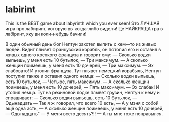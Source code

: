 # labirint
This is the BEST game about labyrinth which you ever seen!
Это ЛУЧШАЯ игра про лабиринт, которую вы когда-либо видели!
Це НАЙКРАЩА гра в лабіринт, яку ви коли-небудь бачили!


В один обычный день бог Нептун захотел выпить с кем—то из живых людей. 
Видит плывет французский корабль, он потопил его и оставил в живых одного крепкого француза и говорит ему: 
— Сколько водки выпьешь, у меня есть 10 бутылок, 
— Три максимум.
— А сколько женщин поимеешь, у меня есть 10 дочерей, 
— Три максимум.
— Эх слабовато!
И утопил француза. Тут плывет немецкий корабыль, Нептун поступил также и оставил одного немца: 
— Сколько водки выпьешь, есть 10 бутылок, 
— Четыре, пять максимум.
— А сколько женщин поимеешь, у меня есть 10 дочерей, 
— Пять максимум.
— Эх слабак!
И утопил немца. Тут на резиновой лодке плывет грузин, Нептун к нему и спрашивает: 
— Сколько водки выпьешь, есть 10 бутылок, 
— Одынадцать
— Так я ж говорил, что всего 10 есть, 
— А у мэня с собой эщё одна эсть, 
— А сколько женщин поимеешь, у меня есть 10 дочерей, 
— Одынадцать" 
— У меня всего десять?!! 
— А ты мне тоже понравылся.
